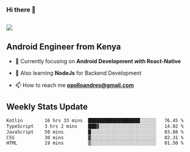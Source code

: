### Hi there 👋
<h2 align="left"><img src="https://readme-typing-svg.herokuapp.com?color=000000&lines=I'm+Andrew+Opollo😊;Welcome+to+my+Github😜"> </h2>

## Android Engineer from Kenya


- 🌱 Currently focusing on **Android Development with React-Native**

- 🔭 Also learning **NodeJs** for Backend Development

- 📫 How to reach me **opolloandres@gmail.com**


## Weekly Stats Update
<!--START_SECTION:waka-->

```txt
Kotlin        16 hrs 33 mins  ███████████████████░░░░░░   76.45 %
TypeScript    3 hrs 2 mins    ███▓░░░░░░░░░░░░░░░░░░░░░   14.02 %
JavaScript    50 mins         █░░░░░░░░░░░░░░░░░░░░░░░░   03.88 %
CSS           30 mins         ▓░░░░░░░░░░░░░░░░░░░░░░░░   02.31 %
HTML          19 mins         ▒░░░░░░░░░░░░░░░░░░░░░░░░   01.50 %
```

<!--END_SECTION:waka-->



